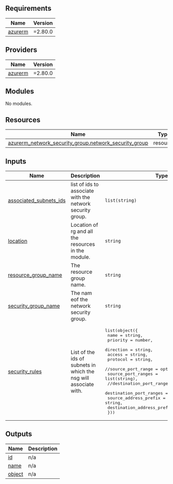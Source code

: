 <!-- BEGIN_TF_DOCS -->
## Requirements

| Name | Version |
|------|---------|
| <a name="requirement_azurerm"></a> [azurerm](#requirement\_azurerm) | =2.80.0 |

## Providers

| Name | Version |
|------|---------|
| <a name="provider_azurerm"></a> [azurerm](#provider\_azurerm) | =2.80.0 |

## Modules

No modules.

## Resources

| Name | Type |
|------|------|
| [azurerm_network_security_group.network_security_group](https://registry.terraform.io/providers/hashicorp/azurerm/2.80.0/docs/resources/network_security_group) | resource |

## Inputs

| Name | Description | Type | Default | Required |
|------|-------------|------|---------|:--------:|
| <a name="input_associated_subnets_ids"></a> [associated\_subnets\_ids](#input\_associated\_subnets\_ids) | list of ids to associate with the network security group. | `list(string)` | n/a | yes |
| <a name="input_location"></a> [location](#input\_location) | Location of rg and all the resources in the module. | `string` | n/a | yes |
| <a name="input_resource_group_name"></a> [resource\_group\_name](#input\_resource\_group\_name) | The resource group name. | `string` | n/a | yes |
| <a name="input_security_group_name"></a> [security\_group\_name](#input\_security\_group\_name) | The nam eof the network security group. | `string` | n/a | yes |
| <a name="input_security_rules"></a> [security\_rules](#input\_security\_rules) | List of the ids of subnets in which the nsg will associate with. | <pre>list(object({<br>    name                       = string,<br>    priority                   = number,<br>    direction                  = string,<br>    access                     = string,<br>    protocol                   = string,<br>    //source_port_range          = optional(string),<br>    source_port_ranges         = list(string),<br>    //destination_port_range     = optional(string),<br>    destination_port_ranges    = list(string),<br>    source_address_prefix      = string,<br>    destination_address_prefix = string,<br>  }))</pre> | n/a | yes |

## Outputs

| Name | Description |
|------|-------------|
| <a name="output_id"></a> [id](#output\_id) | n/a |
| <a name="output_name"></a> [name](#output\_name) | n/a |
| <a name="output_object"></a> [object](#output\_object) | n/a |
<!-- END_TF_DOCS -->